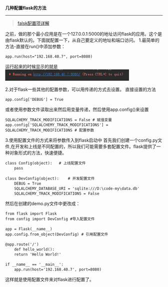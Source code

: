 **几种配置flask的方法**

-----
>[falsk配置项详解](http://www.pythondoc.com/flask/config.html)

之前，做的那个最小应用是在一个127.0.0.1:5000的地址访问flask的应用。这个是由flask默认的。下面就配置一下，从自己要定义的地址和端口访问。
1.最简单的方法-直接在run()中添加参数：
```
app.run(host="192.168.40.7", port=8080)
```
运行起来的时候显示的就是
![](image/2.png)

2.对于flask一些其他的配置参数，可以用传递的方式去设置。
直接设置的方法
```
app.config['DEBUG'] = True
```
或者使用参数文件读取出来然后用变量传递，然后使用app.config()来设置
```
SQLALCHEMY_TRACK_MODIFICATIONS = False # 赋值变量
app.config['SQLALCHEMY_TRACK_MODIFICATIONS'] = SQLALCHEMY_TRACK_MODIFICATIONS # 配置参数
``` 

3.使用配置文件的方式来将参数传入到flask启动中
    首先我们创建一个config.py文件,在开发和上线是不同配置的，所以我们可能需要多套配置文件。flask提供了一种对象形式的方法，快速便捷。
```
class Config(object):   # 上线配置文件
    pass

class DevConfig(object):    # 开发配置文件
    DEBUG = True
    SQLALCHEMY_DATABASE_URI = 'sqlite:///D:\code-my\data.db'
    SQLALCHEMY_TRACK_MODIFICATIONS = False
```
    
然后在创建的demo.py文件中更改成：
    
```
from flask import Flask
from config import DevConfig #导入配置文件
    
app = Flask(__name__)
app.config.from_object(DevConfig) # 引用配置文件
    
@app.route('/')
    def hello_world():
    return 'Hello World!'

if __name__ == '__main__':
    app.run(host='192.168.40.7', port=8080)
```
这样就是使用配置文件来对flask进行配置了。

